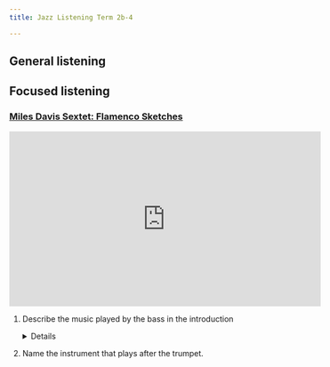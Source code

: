 ```yaml
---
title: Jazz Listening Term 2b-4

---
```


## General listening


## Focused listening

### [Miles Davis Sextet: Flamenco Sketches](https://www.youtube.com/watch?v=nTwp1sgUJrM)


<iframe width="560" height="315" src="https://www.youtube.com/embed/nTwp1sgUJrM?start=0&end=180" title="YouTube video player" frameborder="0" allow="accelerometer; autoplay; clipboard-write; encrypted-media; gyroscope; picture-in-picture" allowfullscreen></iframe>



1. Describe the music played by the bass in the introduction

	<details>
	<ul>
	<li>Starts with an anacrusis</li>
	<li>Dotted minim and crotchet rhythm</li>
	<li>Often two notes at once</li>
	<li>Pedal note throughout introduction and into next section</li>
	<li>Focused on the tonic and dominant</li>
	</ul>
	</details>
	
2. Name the instrument that plays after the trumpet.

	